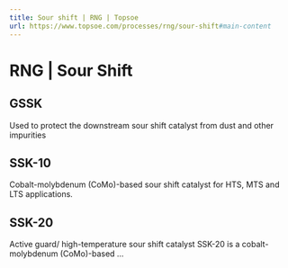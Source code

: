```yaml
---
title: Sour shift | RNG | Topsoe
url: https://www.topsoe.com/processes/rng/sour-shift#main-content
---
```


# RNG | Sour Shift

## GSSK

Used to protect the downstream sour shift catalyst from dust and other impurities

## SSK-10

Cobalt-molybdenum (CoMo)-based sour shift catalyst for HTS, MTS and LTS applications.

## SSK-20

Active guard/ high-temperature sour shift catalyst SSK-20 is a cobalt-molybdenum (CoMo)-based ...